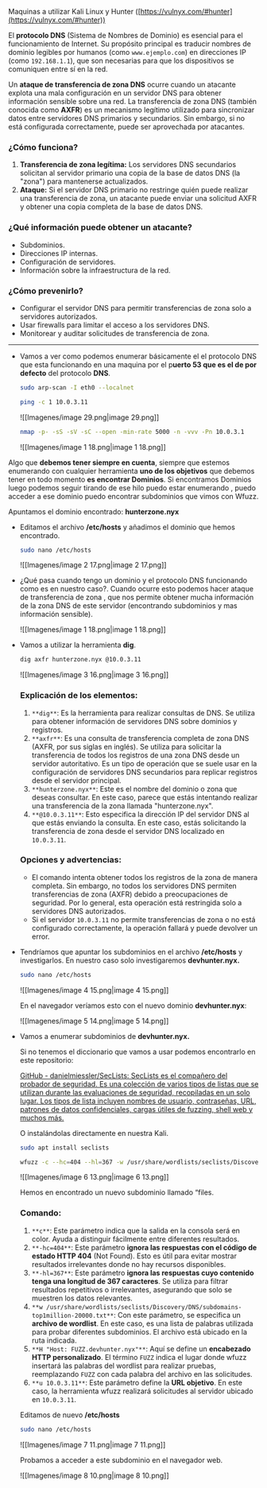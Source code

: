 Maquinas a utilizar Kali Linux y Hunter ([https://vulnyx.com/#hunter](https://vulnyx.com/#hunter))

El **protocolo DNS** (Sistema de Nombres de Dominio) es esencial para el funcionamiento de Internet. Su propósito principal es traducir nombres de dominio legibles por humanos (como `www.ejemplo.com`) en direcciones IP (como `192.168.1.1`), que son necesarias para que los dispositivos se comuniquen entre sí en la red.

  

Un **ataque de transferencia de zona DNS** ocurre cuando un atacante explota una mala configuración en un servidor DNS para obtener información sensible sobre una red. La transferencia de zona DNS (también conocida como **AXFR**) es un mecanismo legítimo utilizado para sincronizar datos entre servidores DNS primarios y secundarios. Sin embargo, si no está configurada correctamente, puede ser aprovechada por atacantes.

### ¿Cómo funciona?

1. **Transferencia de zona legítima:** Los servidores DNS secundarios solicitan al servidor primario una copia de la base de datos DNS (la "zona") para mantenerse actualizados.
2. **Ataque:** Si el servidor DNS primario no restringe quién puede realizar una transferencia de zona, un atacante puede enviar una solicitud AXFR y obtener una copia completa de la base de datos DNS.

### ¿Qué información puede obtener un atacante?

- Subdominios.
- Direcciones IP internas.
- Configuración de servidores.
- Información sobre la infraestructura de la red.

### ¿Cómo prevenirlo?

- Configurar el servidor DNS para permitir transferencias de zona solo a servidores autorizados.
- Usar firewalls para limitar el acceso a los servidores DNS.
- Monitorear y auditar solicitudes de transferencia de zona.

  

---

- Vamos a ver como podemos enumerar básicamente el el protocolo DNS que esta funcionando en una maquina por el p**uerto 53 que es el de por defecto** del protocolo **DNS**.
    
    ```Bash
    sudo arp-scan -I eth0 --localnet
    ```
    
    ```Bash
    ping -c 1 10.0.3.11
    ```
    
    ![[Imagenes/image 29.png|image 29.png]]
    
      
    
    ```Bash
    nmap -p- -sS -sV -sC --open -min-rate 5000 -n -vvv -Pn 10.0.3.1
    ```
    
    ![[Imagenes/image 1 18.png|image 1 18.png]]
    

Algo que **debemos tener siempre en cuenta**, siempre que estemos enumerando con cualquier herramienta **uno de los objetivos** que debemos tener en todo momento **es encontrar Dominios**. Si encontramos Dominios luego podemos seguir tirando de ese hilo puedo estar enumerando , puedo acceder a ese dominio puedo encontrar subdominios que vimos con Wfuzz.

Apuntamos el dominio encontrado: **hunterzone.nyx**

- Editamos el archivo **/etc/hosts** y añadimos el dominio que hemos encontrado.
    
    ```Bash
    sudo nano /etc/hosts 
    ```
    
    ![[Imagenes/image 2 17.png|image 2 17.png]]
    

- ¿Qué pasa cuando tengo un dominio y el protocolo DNS funcionando como es en nuestro caso?. Cuando ocurre esto podemos hacer ataque de transferencia de zona , que nos permite obtener mucha información de la zona DNS de este servidor (encontrando subdominios y mas información sensible).
    
    ![[Imagenes/image 1 18.png|image 1 18.png]]
    
      
    
- Vamos a utilizar la herramienta **dig**.
    
    ```Bash
    dig axfr hunterzone.nyx @10.0.3.11
    ```
    
    ![[Imagenes/image 3 16.png|image 3 16.png]]
    
    ### Explicación de los elementos:
    
    1. `**dig**`: Es la herramienta para realizar consultas de DNS. Se utiliza para obtener información de servidores DNS sobre dominios y registros.
    2. `**axfr**`: Es una consulta de transferencia completa de zona DNS (AXFR, por sus siglas en inglés). Se utiliza para solicitar la transferencia de todos los registros de una zona DNS desde un servidor autoritativo. Es un tipo de operación que se suele usar en la configuración de servidores DNS secundarios para replicar registros desde el servidor principal.
    3. `**hunterzone.nyx**`: Este es el nombre del dominio o zona que deseas consultar. En este caso, parece que estás intentando realizar una transferencia de la zona llamada "hunterzone.nyx".
    4. `**@10.0.3.11**`: Esto especifica la dirección IP del servidor DNS al que estás enviando la consulta. En este caso, estás solicitando la transferencia de zona desde el servidor DNS localizado en `10.0.3.11`.
    
    ### Opciones y advertencias:
    
    - El comando intenta obtener todos los registros de la zona de manera completa. Sin embargo, no todos los servidores DNS permiten transferencias de zona (AXFR) debido a preocupaciones de seguridad. Por lo general, esta operación está restringida solo a servidores DNS autorizados.
    - Si el servidor `10.0.3.11` no permite transferencias de zona o no está configurado correctamente, la operación fallará y puede devolver un error.
    
      
    
- Tendríamos que apuntar los subdominios en el archivo **/etc/hosts** y investigarlos. En nuestro caso solo investigaremos **devhunter.nyx.**
    
    ```Bash
    sudo nano /etc/hosts
    ```
    
    ![[Imagenes/image 4 15.png|image 4 15.png]]
    
      
    
    En el navegador veríamos esto con el nuevo dominio **devhunter.nyx**:
    
    ![[Imagenes/image 5 14.png|image 5 14.png]]
    

- Vamos a enumerar subdominios de **devhunter.nyx.**
    
    Si no tenemos el diccionario que vamos a usar podemos encontrarlo en este repositorio:
    
    [GitHub - danielmiessler/SecLists: SecLists es el compañero del probador de seguridad. Es una colección de varios tipos de listas que se utilizan durante las evaluaciones de seguridad, recopiladas en un solo lugar. Los tipos de lista incluyen nombres de usuario, contraseñas, URL, patrones de datos confidenciales, cargas útiles de fuzzing, shell web y muchos más.](https://github.com/danielmiessler/SecLists)
    
    O instalándolas directamente en nuestra Kali.
    
    ```Bash
    sudo apt install seclists
    ```
    
    ```Bash
    wfuzz -c --hc=404 --hl=367 -w /usr/share/wordlists/seclists/Discovery/DNS/subdomains-top1million-20000.txt -H "Host: FUZZ.devhunter.nyx" -u 10.0.3.11 
    ```
    
    ![[Imagenes/image 6 13.png|image 6 13.png]]
    
    Hemos en encontrado un nuevo subdominio llamado “files.
    
    ### Comando:
    
    1. `**c**`: Este parámetro indica que la salida en la consola será en color. Ayuda a distinguir fácilmente entre diferentes resultados.
    2. `**-hc=404**`: Este parámetro **ignora las respuestas con el código de estado HTTP 404** (Not Found). Esto es útil para evitar mostrar resultados irrelevantes donde no hay recursos disponibles.
    3. `**-hl=367**`: Este parámetro **ignora las respuestas cuyo contenido tenga una longitud de 367 caracteres**. Se utiliza para filtrar resultados repetitivos o irrelevantes, asegurando que solo se muestren los datos relevantes.
    4. `**w /usr/share/wordlists/seclists/Discovery/DNS/subdomains-top1million-20000.txt**`: Con este parámetro, se especifica un **archivo de wordlist**. En este caso, es una lista de palabras utilizada para probar diferentes subdominios. El archivo está ubicado en la ruta indicada.
    5. `**H "Host: FUZZ.devhunter.nyx"**`: Aquí se define un **encabezado HTTP personalizado**. El término `FUZZ` indica el lugar donde wfuzz insertará las palabras del wordlist para realizar pruebas, reemplazando `FUZZ` con cada palabra del archivo en las solicitudes.
    6. `**u 10.0.3.11**`: Este parámetro define la **URL objetivo**. En este caso, la herramienta wfuzz realizará solicitudes al servidor ubicado en `10.0.3.11`.
    
      
    
    Editamos de nuevo **/etc/hosts**
    
    ```Bash
    sudo nano /etc/hosts
    ```
    
    ![[Imagenes/image 7 11.png|image 7 11.png]]
    
      
    
    Probamos a acceder a este subdominio en el navegador web.
    
    ![[Imagenes/image 8 10.png|image 8 10.png]]